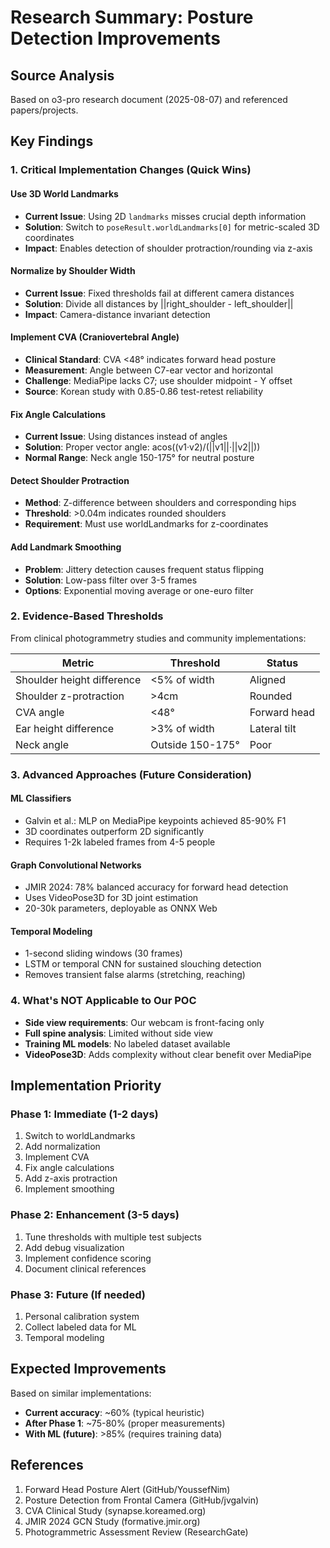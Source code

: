 # Research Summary: Posture Detection Improvements

## Source Analysis
Based on o3-pro research document (2025-08-07) and referenced papers/projects.

## Key Findings

### 1. Critical Implementation Changes (Quick Wins)

#### Use 3D World Landmarks
- **Current Issue**: Using 2D `landmarks` misses crucial depth information
- **Solution**: Switch to `poseResult.worldLandmarks[0]` for metric-scaled 3D coordinates
- **Impact**: Enables detection of shoulder protraction/rounding via z-axis

#### Normalize by Shoulder Width
- **Current Issue**: Fixed thresholds fail at different camera distances
- **Solution**: Divide all distances by ||right_shoulder - left_shoulder||
- **Impact**: Camera-distance invariant detection

#### Implement CVA (Craniovertebral Angle)
- **Clinical Standard**: CVA <48° indicates forward head posture
- **Measurement**: Angle between C7-ear vector and horizontal
- **Challenge**: MediaPipe lacks C7; use shoulder midpoint - Y offset
- **Source**: Korean study with 0.85-0.86 test-retest reliability

#### Fix Angle Calculations
- **Current Issue**: Using distances instead of angles
- **Solution**: Proper vector angle: acos((v1·v2)/(||v1||·||v2||))
- **Normal Range**: Neck angle 150-175° for neutral posture

#### Detect Shoulder Protraction
- **Method**: Z-difference between shoulders and corresponding hips
- **Threshold**: >0.04m indicates rounded shoulders
- **Requirement**: Must use worldLandmarks for z-coordinates

#### Add Landmark Smoothing
- **Problem**: Jittery detection causes frequent status flipping
- **Solution**: Low-pass filter over 3-5 frames
- **Options**: Exponential moving average or one-euro filter

### 2. Evidence-Based Thresholds

From clinical photogrammetry studies and community implementations:

| Metric | Threshold | Status |
|--------|-----------|---------|
| Shoulder height difference | <5% of width | Aligned |
| Shoulder z-protraction | >4cm | Rounded |
| CVA angle | <48° | Forward head |
| Ear height difference | >3% of width | Lateral tilt |
| Neck angle | Outside 150-175° | Poor |

### 3. Advanced Approaches (Future Consideration)

#### ML Classifiers
- Galvin et al.: MLP on MediaPipe keypoints achieved 85-90% F1
- 3D coordinates outperform 2D significantly
- Requires 1-2k labeled frames from 4-5 people

#### Graph Convolutional Networks
- JMIR 2024: 78% balanced accuracy for forward head detection
- Uses VideoPose3D for 3D joint estimation
- 20-30k parameters, deployable as ONNX Web

#### Temporal Modeling
- 1-second sliding windows (30 frames)
- LSTM or temporal CNN for sustained slouching detection
- Removes transient false alarms (stretching, reaching)

### 4. What's NOT Applicable to Our POC

- **Side view requirements**: Our webcam is front-facing only
- **Full spine analysis**: Limited without side view
- **Training ML models**: No labeled dataset available
- **VideoPose3D**: Adds complexity without clear benefit over MediaPipe

## Implementation Priority

### Phase 1: Immediate (1-2 days)
1. Switch to worldLandmarks
2. Add normalization
3. Implement CVA
4. Fix angle calculations
5. Add z-axis protraction
6. Implement smoothing

### Phase 2: Enhancement (3-5 days)
1. Tune thresholds with multiple test subjects
2. Add debug visualization
3. Implement confidence scoring
4. Document clinical references

### Phase 3: Future (If needed)
1. Personal calibration system
2. Collect labeled data for ML
3. Temporal modeling

## Expected Improvements

Based on similar implementations:
- **Current accuracy**: ~60% (typical heuristic)
- **After Phase 1**: ~75-80% (proper measurements)
- **With ML (future)**: >85% (requires training data)

## References

1. Forward Head Posture Alert (GitHub/YoussefNim)
2. Posture Detection from Frontal Camera (GitHub/jvgalvin)
3. CVA Clinical Study (synapse.koreamed.org)
4. JMIR 2024 GCN Study (formative.jmir.org)
5. Photogrammetric Assessment Review (ResearchGate)